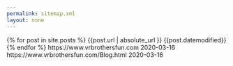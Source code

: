 ```yaml
---
permalink: sitemap.xml
layout: none
---
```

<urlset>
{% for post in site.posts %}
<url>
<loc>{{post.url | absolute_url }}</loc>
<lastmod>{{post.datemodified}}</lastmod>
</url>
{% endfor %}
<url>
<loc>https://www.vrbrothersfun.com</loc>
<lastmod>2020-03-16</lastmod>
</url>
<url>
<loc>https://www.vrbrothersfun.com/Blog.html</loc>
<lastmod>2020-03-16</lastmod>
</url>
</urlset>